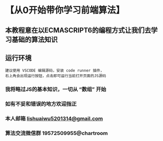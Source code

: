 # 【从0开始带你学习前端算法】
## 本教程意在以ECMASCRIPT6的编程方式让我们去学习基础的算法知识
## 运行环境
```
建议使用 VSCODE 编辑源码，安装 code runner 插件，
右上角会出现运行按钮，点击即可运行当前打开页面的JS源码
```
### 我将略过JS的基本知识，一切从 “数组” 开始
### 如有不妥和错误的地方欢迎指正 
### 本人邮箱 lishuaiwu5201314@gmail.com
### 算法交流微信群 19572509955@chartroom
